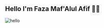 ## Hello I'm Faza Maf'Alul Afif 👋👋

<!--
**fazamafif/fazamafif** is a ✨ _special_ ✨ repository because its `README.md` (this file) appears on your GitHub profile.

Here are some ideas to get you started:

- 🔭 I’m currently working on ...
- 🌱 I’m currently learning ...
- 👯 I’m looking to collaborate on ...
- 🤔 I’m looking for help with ...
- 💬 Ask me about ...
- 📫 How to reach me: ...
- 😄 Pronouns: ...
- ⚡ Fun fact: ...
-->
![hello](https://media.giphy.com/media/v1.Y2lkPTc5MGI3NjExMHFyMnZyeWcwOGIxNDNjcjdrcjNqeWZlajh6bW8xZGFyb3Q0N3JyciZlcD12MV9naWZzX3RyZW5kaW5nJmN0PWc/wbHfYP5pxX7z2ZUjyt/giphy.gif)

